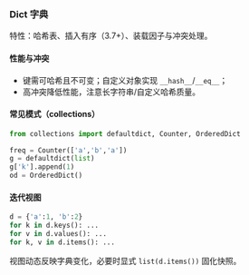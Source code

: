 ### Dict 字典

特性：哈希表、插入有序（3.7+）、装载因子与冲突处理。

#### 性能与冲突

- 键需可哈希且不可变；自定义对象实现 `__hash__`/`__eq__`；
- 高冲突降低性能，注意长字符串/自定义哈希质量。

#### 常见模式（collections）

```py
from collections import defaultdict, Counter, OrderedDict

freq = Counter(['a','b','a'])
g = defaultdict(list)
g['k'].append(1)
od = OrderedDict()
```

#### 迭代视图

```py
d = {'a':1, 'b':2}
for k in d.keys(): ...
for v in d.values(): ...
for k, v in d.items(): ...
```

视图动态反映字典变化，必要时显式 `list(d.items())` 固化快照。
